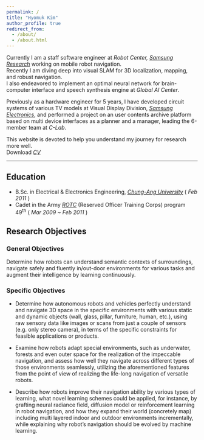 ```yaml
---
permalink: /
title: "Hyomuk Kim"
author_profile: true
redirect_from:
  - /about/
  - /about.html
---
```


Currently I am a staff software engineer at *Robot Center, [Samsung Research](https://research.samsung.com)* working on mobile robot navigation.  
Recently I am diving deep into visual SLAM for 3D localization, mapping, and robust navigation.  
I also endeavored to implement an optimal neural network for brain-computer interface and speech synthesis engine at *Global AI Center*.

Previously as a hardware engineer for 5 years, I have developed circuit systems of various TV models at Visual Display Division, *[Samsung Electronics](https://www.samsung.com)*, and performed a project on an user contents archive platform based on multi device interfaces as a planner and a manager, leading the 6-member team at *C-Lab*.

This website is devoted to help you understand my journey for research more well.  
Download *[CV](https://hyomuk-kim.github.io/files/cv_hyomuk-kim.pdf)*

***

## Education
* B.Sc. in Electrical & Electronics Engineering, *[Chung-Ang University](https://www.cau.ac.kr)* ( *Feb 2011* )
* Cadet in the Army *[ROTC](https://www.armyofficer.mil.kr:460/)* (Reserved Officer Training Corps) program 49<sup>th</sup> ( *Mar 2009 ~ Feb 2011* )

## Research Objectives
### General Objectives
Determine how robots can understand semantic contexts of surroundings, navigate safely and fluently
in/out-door environments for various tasks and augment their intelligence by learning continuously.

### Specific Objectives
* Determine how autonomous robots and vehicles perfectly understand and navigate 3D space in the specific environments with various static and dynamic objects (wall, glass, pillar, furniture, human, etc.), using raw sensory data like images or scans from just a couple of sensors (e.g. only stereo camera), in terms of the specific constraints for feasible applications or products.

* Examine how robots adapt special environments, such as underwater, forests and even outer space for the realization of the impeccable navigation, and assess how well they navigate across different types of those environments seamlessly, utilizing the aforementioned features from the point of view of realizing the life-long navigation of versatile robots.

* Describe how robots improve their navigation ability by various types of learning, what novel learning schemes could be applied, for instance, by grafting neural radiance field, diffusion model or reinforcement learning in robot navigation, and how they expand their world (concretely map) including multi layered indoor and outdoor environments incrementally, while explaining why robot’s navigation should be evolved by machine learning.
